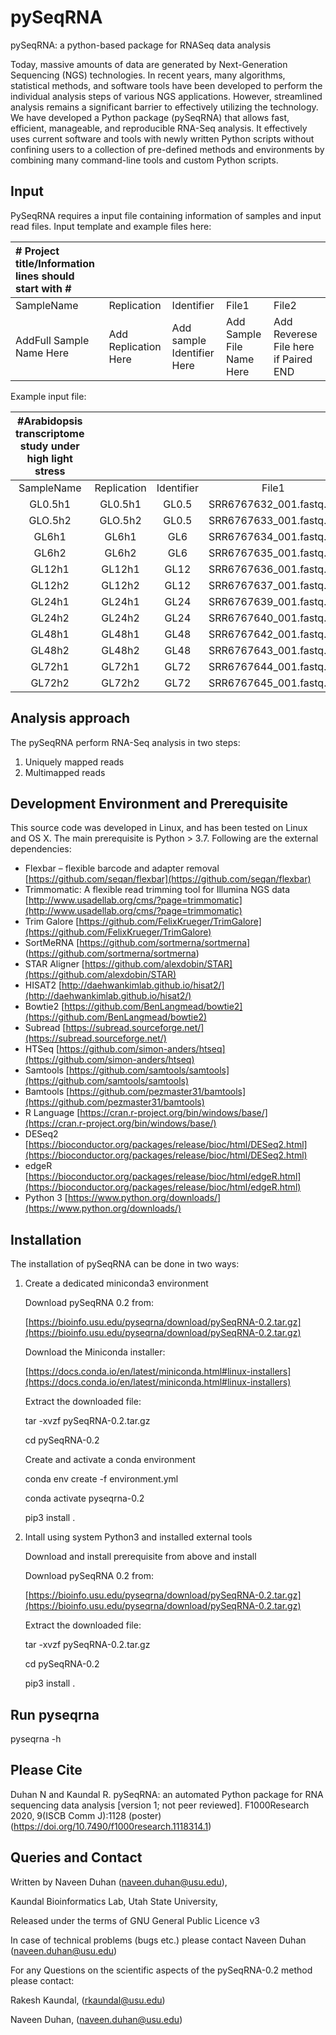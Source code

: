 pySeqRNA
========

pySeqRNA: a python-based package for RNASeq data analysis

Today, massive amounts of data are generated by Next-Generation Sequencing (NGS) technologies. In recent years, many algorithms, statistical methods, and software tools have been developed to perform the individual analysis steps of various NGS applications. However, streamlined analysis remains a significant barrier to effectively utilizing the technology. We have developed a Python package (pySeqRNA) that allows fast, efficient, manageable, and reproducible RNA-Seq analysis. It effectively uses current software and tools with newly written Python scripts without confining users to a collection of pre-defined methods and environments by combining many command-line tools and custom Python scripts.

Input
-----

PySeqRNA requires a input file containing information of samples and input read files. Input template and example files here:

|\# Project title/Information lines should start with \#|||||
| :--- | :--- | :--- | :--- | :--- |
| SampleName | Replication | Identifier | File1 | File2 |
| AddFull Sample Name Here | Add Replication Here | Add sample Identifier Here | Add Sample File Name Here | Add Reverese File here if Paired END |

Example input file:

|\#Arabidopsis transcriptome study under high light stress|||||
| :---: | :---: | :---: | :---: | :---: |
| SampleName | Replication | Identifier | File1 | File2 |
| GL0.5h1 | GL0.5h1 | GL0.5 | SRR6767632_001.fastq.gz | SRR6767632_002.fastq.gz |
| GLO.5h2 | GLO.5h2 | GL0.5 | SRR6767633_001.fastq.gz | SRR6767633_002.fastq.gz |
| GL6h1 | GL6h1 | GL6 | SRR6767634_001.fastq.gz | SRR6767634_002.fastq.gz |
| GL6h2 | GL6h2 | GL6 | SRR6767635_001.fastq.gz | SRR6767635_002.fastq.gz |
| GL12h1 | GL12h1 | GL12 | SRR6767636_001.fastq.gz | SRR6767636_002.fastq.gz |
| GL12h2 | GL12h2 | GL12 | SRR6767637_001.fastq.gz | SRR6767637_002.fastq.gz |
| GL24h1 | GL24h1 | GL24 | SRR6767639_001.fastq.gz | SRR6767639_002.fastq.gz |
| GL24h2 | GL24h2 | GL24 | SRR6767640_001.fastq.gz | SRR6767640_002.fastq.gz |
| GL48h1 | GL48h1 | GL48 | SRR6767642_001.fastq.gz | SRR6767642_002.fastq.gz |
| GL48h2 | GL48h2 | GL48 | SRR6767643_001.fastq.gz | SRR6767643_002.fastq.gz |
| GL72h1 | GL72h1 | GL72 | SRR6767644_001.fastq.gz | SRR6767644_002.fastq.gz |
| GL72h2 | GL72h2 | GL72 | SRR6767645_001.fastq.gz | SRR6767645_002.fastq.gz |

Analysis approach
-----------------

The pySeqRNA perform RNA-Seq analysis in two steps: 

1. Uniquely mapped reads
2. Multimapped reads

Development Environment and Prerequisite
----------------------------------------

This source code was developed in Linux, and has been tested on Linux and OS X. The main prerequisite is Python > 3.7. Following are the external dependencies:

- Flexbar – flexible barcode and adapter removal [https://github.com/seqan/flexbar](https://github.com/seqan/flexbar)
- Trimmomatic: A flexible read trimming tool for Illumina NGS data [http://www.usadellab.org/cms/?page=trimmomatic](http://www.usadellab.org/cms/?page=trimmomatic)
- Trim Galore [https://github.com/FelixKrueger/TrimGalore](https://github.com/FelixKrueger/TrimGalore)
- SortMeRNA [https://github.com/sortmerna/sortmerna] (https://github.com/sortmerna/sortmerna)
- STAR Aligner [https://github.com/alexdobin/STAR](https://github.com/alexdobin/STAR)
- HISAT2 [http://daehwankimlab.github.io/hisat2/](http://daehwankimlab.github.io/hisat2/)
- Bowtie2 [https://github.com/BenLangmead/bowtie2](https://github.com/BenLangmead/bowtie2)
- Subread [https://subread.sourceforge.net/](https://subread.sourceforge.net/)
- HTSeq [https://github.com/simon-anders/htseq](https://github.com/simon-anders/htseq)
- Samtools [https://github.com/samtools/samtools](https://github.com/samtools/samtools)
- Bamtools [https://github.com/pezmaster31/bamtools](https://github.com/pezmaster31/bamtools)
- R Language [https://cran.r-project.org/bin/windows/base/](https://cran.r-project.org/bin/windows/base/)
- DESeq2 [https://bioconductor.org/packages/release/bioc/html/DESeq2.html](https://bioconductor.org/packages/release/bioc/html/DESeq2.html)
- edgeR [https://bioconductor.org/packages/release/bioc/html/edgeR.html](https://bioconductor.org/packages/release/bioc/html/edgeR.html)
- Python 3 [https://www.python.org/downloads/](https://www.python.org/downloads/)

Installation
------------

The installation of pySeqRNA can be done in two ways:

1. Create a dedicated miniconda3 environment
  
    Download pySeqRNA 0.2 from:
          
    [https://bioinfo.usu.edu/pyseqrna/download/pySeqRNA-0.2.tar.gz](https://bioinfo.usu.edu/pyseqrna/download/pySeqRNA-0.2.tar.gz)

    Download the Miniconda installer:
          
    [https://docs.conda.io/en/latest/miniconda.html#linux-installers](https://docs.conda.io/en/latest/miniconda.html#linux-installers)

    Extract the downloaded file:

    tar -xvzf pySeqRNA-0.2.tar.gz

    cd pySeqRNA-0.2

    Create and activate a conda environment

    conda env create -f environment.yml

    conda activate pyseqrna-0.2

    pip3 install .
  
2. Intall using system Python3 and installed external tools
   
    Download and install prerequisite from above and install

    Download pySeqRNA 0.2 from:

    [https://bioinfo.usu.edu/pyseqrna/download/pySeqRNA-0.2.tar.gz](https://bioinfo.usu.edu/pyseqrna/download/pySeqRNA-0.2.tar.gz)

    Extract the downloaded file:

    tar -xvzf pySeqRNA-0.2.tar.gz

    cd pySeqRNA-0.2

    pip3 install .

    

Run pyseqrna
------------

pyseqrna -h

Please Cite
-----------

Duhan N and Kaundal R. pySeqRNA: an automated Python package for RNA sequencing data analysis [version 1; not peer reviewed]. F1000Research 2020, 9(ISCB Comm J):1128 (poster) (https://doi.org/10.7490/f1000research.1118314.1) 

Queries and Contact
----------------------

Written by Naveen Duhan (naveen.duhan@usu.edu),

Kaundal Bioinformatics Lab, Utah State University,

Released under the terms of GNU General Public Licence v3

In case of technical problems (bugs etc.) please contact Naveen Duhan (naveen.duhan@usu.edu)

For any Questions on the scientific aspects of the pySeqRNA-0.2 method please contact:

Rakesh Kaundal, (rkaundal@usu.edu)

Naveen Duhan, (naveen.duhan@usu.edu)